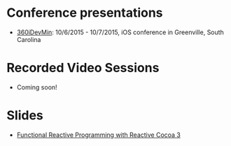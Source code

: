# Conference presentations
* [360iDevMin](http://min.360idev.com/sessions/reactivecocoa-an-introduction/): 10/6/2015 - 10/7/2015, iOS conference in Greenville, South Carolina

# Recorded Video Sessions
* Coming soon!

# Slides
* [Functional Reactive Programming with Reactive Cocoa 3](slides/ReactiveCocoa3.min360iDev.pdf)
